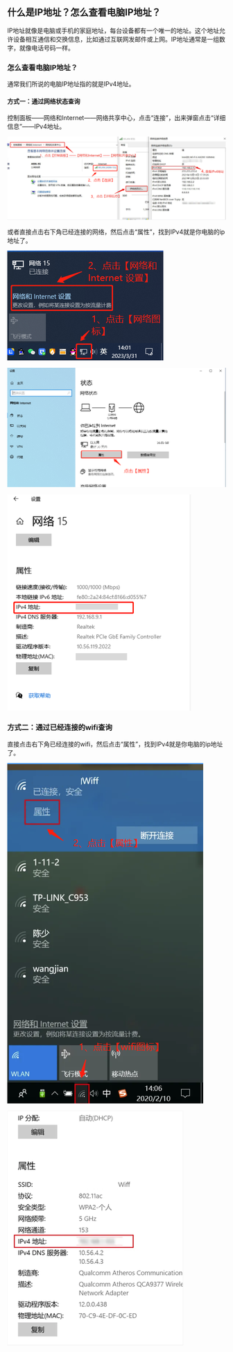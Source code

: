 ## 什么是IP地址？怎么查看电脑IP地址？

IP地址就像是电脑或手机的家庭地址，每台设备都有一个唯一的地址。这个地址允许设备相互通信和交换信息，比如通过互联网发邮件或上网。IP地址通常是一组数字，就像电话号码一样。

### 怎么查看电脑IP地址？

通常我们所说的电脑IP地址指的就是IPv4地址。

#### 方式一：通过网络状态查询
控制面板——网络和Internet——网络共享中心，点击“连接”，出来弹窗点击“详细信息”——IPv4地址。

![image](./image/IP-address/IP-address1.jpg)

或者直接点击右下角已经连接的网络，然后点击“属性”，找到IPv4就是你电脑的ip地址了。

![image](./image/IP-address/1.jpg)

![image](./image/IP-address/2.jpg)

![image](./image/IP-address/3.jpg)

### 方式二：通过已经连接的wifi查询

直接点击右下角已经连接的wifi，然后点击“属性”，找到IPv4就是你电脑的ip地址了。

![image](./image/IP-address/4.jpg)

![image](./image/IP-address/5.jpg)
